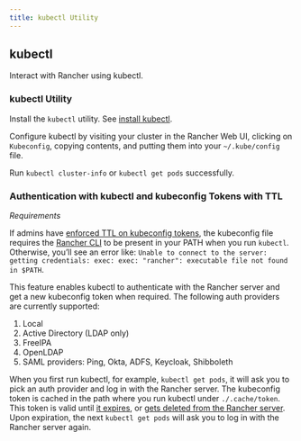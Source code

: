 ```yaml
---
title: kubectl Utility
---
```


<head>
  <link rel="canonical" href="https://ranchermanager.docs.rancher.com//reference-guides/cli-with-rancher/kubectl-utility"/>
</head>

## kubectl

Interact with Rancher using kubectl.

### kubectl Utility

Install the `kubectl` utility. See [install kubectl](https://kubernetes.io/docs/tasks/tools/install-kubectl/).

Configure kubectl by visiting your cluster in the Rancher Web UI, clicking on `Kubeconfig`, copying contents, and putting them into your `~/.kube/config` file.

Run `kubectl cluster-info` or `kubectl get pods` successfully.

### Authentication with kubectl and kubeconfig Tokens with TTL

_Requirements_

If admins have [enforced TTL on kubeconfig tokens](../about-the-api/api-tokens.md#setting-ttl-on-kubeconfig-tokens), the kubeconfig file requires the [Rancher CLI](./rancher-cli.md) to be present in your PATH when you run `kubectl`. Otherwise, you’ll see an error like:
`Unable to connect to the server: getting credentials: exec: exec: "rancher": executable file not found in $PATH`.

This feature enables kubectl to authenticate with the Rancher server and get a new kubeconfig token when required. The following auth providers are currently supported:

1. Local
2. Active Directory (LDAP only)
3. FreeIPA
4. OpenLDAP
5. SAML providers: Ping, Okta, ADFS, Keycloak, Shibboleth

When you first run kubectl, for example, `kubectl get pods`, it will ask you to pick an auth provider and log in with the Rancher server. The kubeconfig token is cached in the path where you run kubectl under `./.cache/token`. This token is valid until [it expires](../about-the-api/api-tokens.md#setting-ttl-on-kubeconfig-tokens-period), or [gets deleted from the Rancher server](../about-the-api/api-tokens.md#deleting-tokens). Upon expiration, the next `kubectl get pods` will ask you to log in with the Rancher server again.